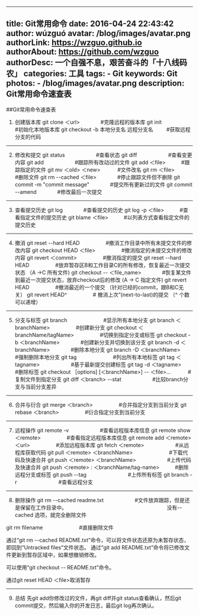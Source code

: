 
---
title: Git常用命令
date: 2016-04-24 22:43:42
author: wúzguó
avatar: /blog/images/avatar.png
authorLink: https://wzguo.github.io
authorAbout: https://github.com/wzguo
authorDesc: 一个自强不息，艰苦奋斗的「十八线码农」
categories: 工具
tags: 
	- Git
keywords: Git
photos:
	- /blog/images/avatar.png
description: Git常用命令速查表
---


##Git常用命令速查表


1. 创建版本库
git clone ＜url>　　　　#克隆远程的版本库
git init　　　　　　#初始化本地版本库
git checkout -b  本地分支名  远程分支名　	　			#获取远程分支的代码

***
2. 修改和提交
git status　　　　　　#查看状态
git diff　　　　　　#查看变更内容
git add　　　　　　#跟踪所有改动过的文件
git add ＜file>　　　#跟踪指定的文件
git mv ＜old> ＜new>	　　　#文件改名
git rm ＜file>　　　　#删除文件
git rm --cached ＜file>　　　　#停止跟踪文件但不删除
git commit -m "commit message"　　　　#提交所有更新过的文件
git commit --amend　　　　#修改最后一次提交

***
3. 查看提交历史
git log　　　　#查看提交的历史
git log -p ＜file>　　　#查看指定文件的提交历史
git blame ＜file>　　　#以列表方式查看指定文件的提交历史

***
4. 撤消 
git reset --hard HEAD　　　　　#撤消工作目录中所有未提交文件的修改内容
git checkout HEAD ＜file>　　　　　#撤消指定的未提交文件的修改内容
git revert ＜commit>　　　　　#撤消指定的提交
git reset --hard HEAD　　　　　#放弃暂存区B和工作目录C的所有修改，恢复最近一次提交状态 （A ->C 所有文件)
git checkout -- ＜file_name>　　　　#恢复某文件到最近一次提交状态，放弃checkout后的修改 (A -> C 指定文件)
git revert HEAD　　　　　#撤消最近的一个提交 （针对已经的commit，跟B和C无关）
git revert HEAD^　　　　　# 撤消上次”(next-to-last)的提交 （^ 个数可以递增）

*** 

5. 分支与标签
git branch　　　　　　　#显示所有本地分支
git branch ＜branchName>　　　　　#创建新分支
git checkout ＜branchName/tagName>　　　　　#切换到指定分支或标签
git checkout -b ＜branchName>　　　　#创建新分支并切换到该分支
git branch -d ＜branchName>　　　　#删除本地分支
git branch -D ＜branchName>　　　　　#强制删除本地分支
git tag　　　　　　　#列出所有本地标签
git tag ＜tagname>　　　　　　#基于最新提交创建标签
git tag -d ＜tagname>　　　　　#删除标签
git checkout ［options] [＜branchName>] -- ＜file>...　　　 #复制文件到指定分支
git diff ＜branch> --stat　　　　　　#比较branch分支与当前分支差异

*** 
6. 合并与衍合
git merge ＜branch>　　　　　#合并指定分支到当前分支
git rebase ＜branch>　　　　　#衍合指定分支到当前分支

*** 
7. 远程操作
git remote -v　　　　　　#查看远程版本库信息
git remote show ＜remote>　　　　　#查看指定远程版本库信息
git remote add ＜remote> ＜url>　　　　　#添加远程版本库
git fetch ＜remote>　　　　　　#从远程库获取代码
git pull ＜remote> ＜branchName>　　　　　　　#下载代码及快速合并
git push ＜remote> ＜branchName>　　　　　　#上传代码及快速合并
git push ＜remote> : ＜branchName/tag-name>　　　#删除远程分支或标签
git push --tag　　　　　　　　#上传所有标签
git branch -r　　　　　　　　#查看远程分支

***
8. 删除操作
git rm --cached readme.txt　　　　　　#文件放弃跟踪，但是还是保留在工作目录中。 
　　　　　　　　　　　　　　　　　　　没有--cached 选项，就完全删除文件

git rm filename　　　　　　　#直接删除文件

通过“git rm --cached README.txt”命令，可以将文件状态还原为未暂存状态，即回到“Untracked files”文件状态。
通过“git add README.txt”命令将已修改文件更新到暂存区域中，如果想撤销修改。

可以使用“git checkout -- README.txt”命令。

通过git reset HEAD ＜file>取消暂存

***
9. 总结
先git add你修改过的文件，再git diff并git status查看确认，然后git commit提交，然后输入你的开发日志，最后git log再次确认。

